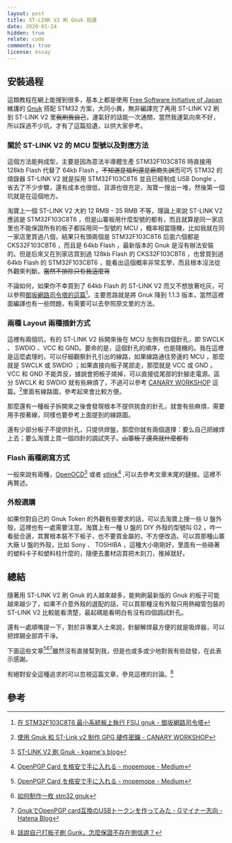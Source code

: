 ```yaml
---
layout: post
title: ST-LINK V2 刷 Gnuk 拾遺
date: 2020-01-24
hidden: true
relate: code
comments: true
license: essay
---
```


## 安裝過程

這類教程在網上能搜到很多，基本上都是使用 [Free Software Initiative of Japan](http://www.fsij.org) 維護的 [Gnuk](http://www.fsij.org/category/gnuk.html) 搭配 STM32 方案，大同小異，無非編譯完了再用 ST-LINK V2 刷到 ST-LINK V2 里<del class="block" title="你知道的太多了" datetime="20200124" ontouchstart=''>我刷我自己</del>，運氣好的話能一次通關，當然我運氣向來不好，所以踩過不少坑，才有了這篇拾遺，以供大家參考。  

### 關於 ST-LINK V2 的 MCU 型號以及對應方法

這個方法能夠成型，主要是因為意法半導體生產 STM32F103C8T6 時直接用 128kb Flash 代替了 64kb Flash 。<del class="block" title="你知道的太多了" datetime="20200124" ontouchstart=''>不知道是福利還是廠商失誤</del>而可巧 STM32 的燒錄器 ST-LINK V2 就是採用 STM32F103C8T6 並且已經制成 USB Dongle ，省去了不少步驟，還有成本也很低，貨源也很充足，淘寶一搜出一堆，然後第一個坑就是在這個地方。  

淘寶上一個 ST-LINK V2 大約 12 RMB - 35 RMB 不等，理論上來說 ST-LINK V2 應該是 STM32F103C8T6 ，但是山寨板用什麼型號的都有，而且就算是同一家店里也不能保證所有的板子都採用同一型號的 MCU ，概率相當隨機，比如我就在同一家店里買過八個，結果只有頭兩個是 STM32F103C8T6 后面六個都是 CKS32F103CBT6 ，而且是 64kb Flash ，最新版本的 Gnuk 是沒有辦法安裝的。但是后來又在別家店買到過 128kb Flash 的 CKS32F103CBT6 ，也曾買到過 64kb Flash 的 STM32F103CBT6 ，能看出這個概率非常玄學，而且根本沒法從外觀來判斷。<del class="block" title="你知道的太多了" datetime="20200124" ontouchstart=''>當然不排除只有我這麼背</del>  

不論如何，如果你不幸買到了 64kb Flash 的 ST-LINK V2 而又不想放著吃灰，可以參照[御坂網路司令塔的這篇](https://blog.misaka4e21.science/gnuk-stm32f103-minimum-system/)[^1]。主要思路就是將 Gnuk 降到 1.1.3 版本，當然這裡面編譯也有一些問題，有需要可以去參照原文里的方法。  

### 兩種 Layout 兩種插針方式

這裡有兩個坑，有的 ST-LINK V2 拆開來後在 MCU 左側有四個針孔，即 SWCLK 、 SWDIO 、VCC 和 GND。要命的是，這個針孔的順序，也是隨機的。我在這裡是這麼處理的，可以仔細觀察針孔引出的線路，如果線路通往旁邊的 MCU ，那麼就是 SWCLK 或 SWDIO ；如果直接向板子尾部走，那麼就是 VCC 或 GND 。VCC 和 GND 不能弄反，據說會把板子燒掉，可以直接從尾部的針腳走電源。區分 SWCLK 和 SWDIO 就有些麻煩了，不過可以參考 [CANARY WORKSHOP](https://dyn.im/2019/05/27/DIY-GPG-Smartcard-with-Gnuk/) 這篇。[^2]里面有線路圖，參考起來會比較方便。  

那麼還有一種板子拆開來之後會發現根本不提供挑食的針孔，就會有些麻煩，需要用手按著線，同樣也要參考上面提到的線路圖。  

還有少部分板子不提供針孔，只提供焊盤，那麼你就有兩個選擇：要么自己把線焊上去；要么淘寶上買一個四針的調試夾子。<del class="block" title="你知道的太多了" datetime="20200124" ontouchstart=''>山寨板子還真就什麼都有</del>  

### Flash 兩種刷寫方式

一般來說有兩種，[OpenOCD](http://openocd.org/)[^3] 或者 [stlink](https://github.com/texane/stlink)[^4] ,可以去參考文章末尾的鏈接。這裡不再贅述。  

### 外殼選購

如果你對自己的 Gnuk Token 的外觀有些要求的話，可以去淘寶上搜一些 U 盤外殼，這裡也有一處需要注意。淘寶上有一種 U 盤的 DIY 外殼的型號叫 G2 ，咋一看挺合適，其實根本裝不下板子，也不要買金屬的，不方便改造。可以買那種山寨大廠 U 盤的外殼，比如 Sony 、 TOSHIBA ，這種大小剛剛好，里面有一些硌著的塑料卡子和塑料柱什麼的，隨便去畫材店買把木刻刀，推掉就好。  

## 總結

隨著用 ST-LINK V2 刷 Gnuk 的人越來越多，能夠刷最新版的 Gnuk 的板子可能越來越少了，如果不介意外殼的選配的話，可以買那種沒有外殼只用熱縮管包裝的 ST-LINK V2 比較能看清楚，最起碼能看明白有沒有四個調試針孔。  

還有一處順嘴提一下，對於非專業人士來說，針腳解焊最方便的就是吸焊器，可以把焊錫全部弄干凈。  

下面這些文章[^4][^5][^6]雖然沒有直接幫到我，但是也或多或少地對我有些啟發，在此表示感謝。 

有絕對安全這種追求的可以忽視這篇文章，參見這裡的討論。[^7] 

## 參考

[^1]:[在 STM32F103C8T6 最小系統板上執行 FSIJ gnuk - 御坂網路司令塔](https://blog.misaka4e21.science/gnuk-stm32f103-minimum-system/)
[^2]:[使用 Gnuk 和 ST-Link v2 制作 GPG 硬件密鑰 - CANARY WORKSHOP](https://dyn.im/2019/05/27/DIY-GPG-Smartcard-with-Gnuk/)
[^3]:[ST-LINK V2 刷 Gnuk - kgame's blog](https://kgame.tw/gnupg/stm32-gnuk/)
[^4]:[OpenPGP Card を格安で手に入れる - mopemope - Medium](https://medium.com/@mopemope/openpgp-card-を格安で手に入れる-e84753ac1dc5)
[^5]:[如何制作一枚 stm32 gnuk](https://webcache.googleusercontent.com/search?q=cache:66132GLrkiAJ:https://kunagisa.moe/index.php/2019/05/+&cd=36&hl=zh-CN&ct=clnk&gl=ar&lr=lang_zh-CN%7Clang_ja)
[^6]:[GnukでOpenPGP card互換のUSBトークンを作ってみた - Gマイナー志向 - Hatena Blog](https://matsuu.hatenablog.com/entry/20101112/1289587685)
[^7]:[話說自己打板子刷 Gunk，怎麼保證不存在側信道？](https://cybre.space/@tjm/101683245684947764)
